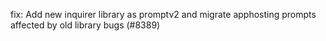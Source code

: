 fix: Add new inquirer library as promptv2 and migrate apphosting prompts affected by old library bugs (#8389)
